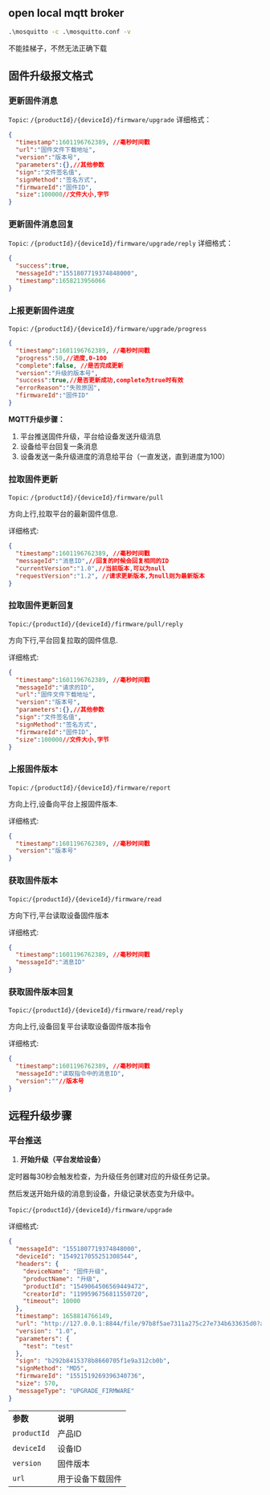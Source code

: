 ## open local mqtt broker

```cmd
.\mosquitto -c .\mosquitto.conf -v
```
不能挂梯子，不然无法正确下载

## 固件升级报文格式

### 更新固件消息
`Topic`: `/{productId}/{deviceId}/firmware/upgrade`
详细格式：
```json
{
  "timestamp":1601196762389, //毫秒时间戳
  "url":"固件文件下载地址",
  "version":"版本号",
  "parameters":{},//其他参数
  "sign":"文件签名值",
  "signMethod":"签名方式",
  "firmwareId":"固件ID",
  "size":100000//文件大小,字节
}
```

### 更新固件消息回复
`Topic`: `/{productId}/{deviceId}/firmware/upgrade/reply`
详细格式：
```json
{
  "success":true,
  "messageId":"1551807719374848000",
  "timestamp":1658213956066
}
```

### 上报更新固件进度
`Topic`: `/{productId}/{deviceId}/firmware/upgrade/progress`
```json
{
  "timestamp":1601196762389, //毫秒时间戳
  "progress":50,//进度,0-100
  "complete":false, //是否完成更新
  "version":"升级的版本号",
  "success":true,//是否更新成功,complete为true时有效
  "errorReason":"失败原因",
  "firmwareId":"固件ID"
}
```

**MQTT升级步骤：**

1. 平台推送固件升级，平台给设备发送升级消息
2. 设备给平台回复一条消息
3. 设备发送一条升级进度的消息给平台（一直发送，直到进度为100）


### 拉取固件更新

`Topic`: `/{productId}/{deviceId}/firmware/pull`

方向上行,拉取平台的最新固件信息.

详细格式:

```json
{
  "timestamp":1601196762389, //毫秒时间戳
  "messageId":"消息ID",//回复的时候会回复相同的ID
  "currentVersion":"1.0",//当前版本,可以为null
  "requestVersion":"1.2", //请求更新版本,为null则为最新版本
}
```

### 拉取固件更新回复

`Topic`:`/{productId}/{deviceId}/firmware/pull/reply`

方向下行,平台回复拉取的固件信息.

详细格式:

```json
{
  "timestamp":1601196762389, //毫秒时间戳
  "messageId":"请求的ID",
  "url":"固件文件下载地址",
  "version":"版本号",
  "parameters":{},//其他参数
  "sign":"文件签名值",
  "signMethod":"签名方式",
  "firmwareId":"固件ID",
  "size":100000//文件大小,字节
}
```

### 上报固件版本

`Topic`: `/{productId}/{deviceId}/firmware/report`

方向上行,设备向平台上报固件版本.

详细格式:

```json
{
  "timestamp":1601196762389, //毫秒时间戳
  "version":"版本号"
}
```

### 获取固件版本

`Topic`:`/{productId}/{deviceId}/firmware/read`

方向下行,平台读取设备固件版本

详细格式:

```json
{
  "timestamp":1601196762389, //毫秒时间戳
  "messageId":"消息ID"
}
```

### 获取固件版本回复

`Topic`:`/{productId}/{deviceId}/firmware/read/reply`

方向上行,设备回复平台读取设备固件版本指令

详细格式:

```json
{
  "timestamp":1601196762389, //毫秒时间戳
  "messageId":"读取指令中的消息ID",
  "version":""//版本号
}
```

## 远程升级步骤

### 平台推送

1. **开始升级（平台发给设备）**

定时器每30秒会触发检查，为升级任务创建对应的升级任务记录。

然后发送开始升级的消息到设备，升级记录状态变为升级中。

`Topic`:`/{productId}/{deviceId}/firmware/upgrade`

详细格式:

```json
{
  "messageId": "1551807719374848000",
  "deviceId": "1549217055251308544",
  "headers": {
    "deviceName": "固件升级",
    "productName": "升级",
    "productId": "1549064506569449472",
    "creatorId": "1199596756811550720",
    "timeout": 10000
  },
  "timestamp": 1658814766149,
  "url": "http://127.0.0.1:8844/file/97b8f5ae7311a275c27e734b633635d0?accessKey=65bd8a681e1fea659886962621ddf337",
  "version": "1.0",
  "parameters": {
    "test": "test"
  },
  "sign": "b292b8415378b8660705f1e9a312cb0b",
  "signMethod": "MD5",
  "firmwareId": "1551519269396340736",
  "size": 570,
  "messageType": "UPGRADE_FIRMWARE"
}
```

|             |          |
| ----------- | -------- |
| **参数**      | **说明**   |
| `productId` | 产品ID     |
| `deviceId`  | 设备ID     |
| `version`   | 固件版本     |
| `url`       | 用于设备下载固件 |

